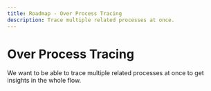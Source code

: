 ```yaml
---
title: Roadmap - Over Process Tracing
description: Trace multiple related processes at once.
---
```

# Over Process Tracing
We want to be able to trace multiple related processes at once to get insights in the whole flow.

